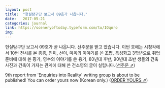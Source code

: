 ```yaml
---
layout: post
title:  "현실탐구단 보고서 09호가 나옵니다."
date:   2017-05-21
categories: journal
link: https://sceneryoftoday.typeform.com/to/IOqnro
img:
---
```

현실탐구단 보고서 09호가 곧 나옵니다. 선주문을 받고 있습니다. 이번 호에는 시청각에서 10번 전시를 본 총총, 인미, 선이, 미옥의 이야기를 쓴 조팝, 특성화고 3학년으로 취업준비에 대해 쓴 핑가, 영수의 이야기를 쓴 융기, 80년대 후반, 90년대 초반 생들의 건축사진과 건축이 가지는 관계에 대해 쓴 전소영의 글이 실립니다.([선주문 &neArr;](https://sceneryoftoday.typeform.com/to/IOqnro))  

9th report from 'Enquiries into Reality' writing group is about to be published! You can order yours now (Korean only.) ([ORDER YOURS &neArr;](https://sceneryoftoday.typeform.com/to/IOqnro)) 